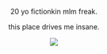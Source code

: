 <div align="center">

20 yo fictionkin mlm freak. 

this place drives me insane.

</div>

<div align="center">

  ![](https://komarev.com/ghpvc/?username=rozzychill&color=fd2f00&style=plastic&label=eggs)
  
</div>
